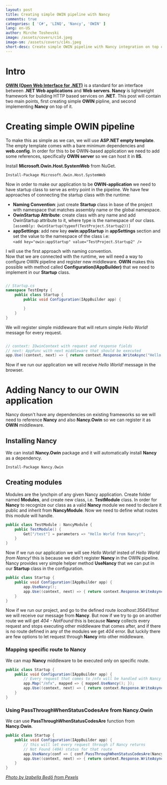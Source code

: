 ```yaml
---
layout: post
title: Creating simple OWIN pipeline with Nancy
comments: true
categories: [ 'C#', 'LINQ', 'Nancy', 'OWIN' ]
lang: en-US
author: Mirche Toshevski
image: /assets/covers/c14.jpeg
image-sm: /assets/covers/c14s.jpeg
short-desc: Create simple OWIN pipeline with Nancy integration on top of it, using the ASP.NET Empty template as a base.
---
```


# Intro

[**OWIN (Open Web Interface for .NET)**](http://owin.org/) is a standard for an interface between **.NET Web applications** and **Web servers**. **Nancy** is lightweight framework for building HTTP based services on **.NET**. This post will contain two main points, first creating simple **OWIN** pipline, and second implementing **Nancy** on top of it.

# Creating simple OWIN pipeline

To make this as simple as we can, we will use **ASP.NET empty template**. The empty template comes with a bare minimum dependencies and **web.config**. In order for this to be OWIN-based application we need to add some references, specifically **OWIN server** so we can host it in **IIS**.  

Install **Microsoft.Owin.Host.SystemWeb** from NuGet.  

```Install-Package Microsoft.Owin.Host.SystemWeb```

Now in order to make our application to be **OWIN-application** we need to have startup class to serve as entry point in the pipeline. We have few approaches of connecting the startup class with the runtime:

* **Naming Convention**: just create **Startup** class in base of the project with namespace that matches assembly name or the global namespace.
* **OwinStartup Attribute**: create class with any name and add OwinStartup attribute to it, where type is the namespace of our class.  
    ```[assembly: OwinStartup(typeof(TestProject.Startup2))]```
* **appSettings**: add new key **owin:appStartup** in **appSettings** section and set the value to the namespace of the class i.e:  
    ```<add key="owin:appStartup" value="TestProject.Startup2" />```

I will use the first approach with naming convention.  
Now that we are connected with the runtime, we will need a way to configure OWIN pipeline and register new middleware. **OWIN** makes this possible with method called **Configuration(IAppBuilder)** that we need to implement in our **Startup** class.

```csharp

// Startup.cs
namespace TestEmpty {
    public class Startup {
        public void Configuration(IAppBuilder app) {

        }
    }
}

```

We will register simple middleware that will return simple _Hello World!_ message for every request.

```csharp

// context: IOwinContext with request and response fields
// next: AppFunc with next middleware that should be executed
app.Use((context, next) => { return context.Response.WriteAsync("Hello World!"); });

```

Now if we run our application we will receive _Hello World!_ message in the browser.

# Adding Nancy to our OWIN application

Nancy doesn't have any dependencies on existing frameworks so we will need to reference **Nancy** and also **Nancy.Owin** so we can register it as **OWIN** middleware.

## Installing Nancy

We can install **Nancy.Owin** package and it will automatically install **Nancy** as a dependency.

```Install-Package Nancy.Owin```

## Creating modules

Modules are the lynchpin of any given Nancy application. Create folder named **Modules**, and create new class, i.e. **TestModule** class. In order for **Nancy** to recognize our class as a valid **Nancy** module we need to declare it public and inherit from **NancyModule**. Now we need to define what routes this module will handle.

```csharp
public class TestModule : NancyModule {
    public TestModule() {
        Get["/test"] = parameters => "Hello World from Nancy!";
    }
}
```

Now if we run our application we will see _Hello World!_ insted of _Hello World from Nancy!_ this is because we didn't register **Nancy** in the OWIN pipeline. Nancy provides very simple helper method **UseNancy** that we can put in our **Startup** class in the configuration.

```csharp
public class Startup {
    public void Configuration(IAppBuilder app) {
        app.UseNancy();
        app.Use((context, next) => { return context.Response.WriteAsync("Hello World!"); });
    }
}
```

Now if we run our project, and go to the defined route _localhost:35641/test_ we will receive our message from **Nancy**. But now if we try to go on another route we will get _404 - NotFound_ this is because **Nancy** collects every request and stops executing other middleware that comes after, and if there is no route defined in any of the modules we get _404_ error. But luckily there are few options to let request through **Nancy** into other middleware.

### Mapping specific route to **Nancy**

We can map **Nancy** middleware to be executed only on specific route.

```csharp
public class Startup {
    public void Configuration(IAppBuilder app) {
        // Every request that comes to /nfx will be handled with Nancy
        app.Map("/nfx", mapped => { mapped.UseNancy(); });
        app.Use((context, next) => { return context.Response.WriteAsync("Hello World!"); });
    }
}
```

### Using **PassThroughWhenStatusCodesAre** from **Nancy.Owin**

We can use **PassThroughWhenStatusCodesAre** function from **Nancy.Owin**.

```csharp
public class Startup {
    public void Configuration(IAppBuilder app) {
        // this will let every request through if Nancy returns
        // Not Found (404) status for that route
        app.UseNancy(conf => { conf.PassThroughWhenStatusCodesAre(Nancy.HttpStatusCode.NotFound); });
        app.Use((context, next) => { return context.Response.WriteAsync("Hello World!"); });
    }
}
```

*[Photo by Izabella Bedő from Pexels](https://www.pexels.com/photo/shallow-focus-photography-of-brown-conifer-cone-987648/)*